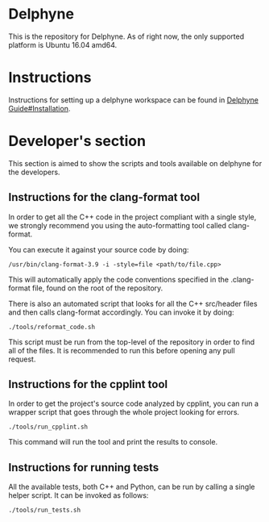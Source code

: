 # Delphyne

This is the repository for Delphyne. As of right now, the only supported
platform is Ubuntu 16.04 amd64.

# Instructions

Instructions for setting up a delphyne workspace can be found in [Delphyne Guide#Installation](https://docs.google.com/document/d/1tQ9vDp084pMuHjYmtScLB3F1tdr4iP9w7_OTcoSM1zQ/edit#heading=h.e45b0m13gxl4).

# Developer's section
This section is aimed to show the scripts and tools available on delphyne for the developers.

## Instructions for the clang-format tool
In order to get all the C++ code in the project compliant with a single style, we strongly recommend you using the auto-formatting tool called clang-format.

You can execute it against your source code by doing:
```
/usr/bin/clang-format-3.9 -i -style=file <path/to/file.cpp>
```
This will automatically apply the code conventions specified in the .clang-format file, found on the root of the repository.

There is also an automated script that looks for all the C++ src/header files and then calls clang-format accordingly. You can invoke it by doing:

```
./tools/reformat_code.sh
```

This script must be run from the top-level of the repository in order to find
all of the files. It is recommended to run this before opening any pull request.

## Instructions for the cpplint tool
In order to get the project's source code analyzed by cpplint, you can run a wrapper script that goes through the whole project looking for errors.

```
./tools/run_cpplint.sh
```

This command will run the tool and print the results to console.

## Instructions for running tests
All the available tests, both C++ and Python, can be run by calling a single helper script. It can be invoked as follows:
```
./tools/run_tests.sh
```
